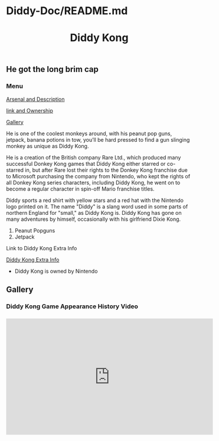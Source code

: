 # Diddy-Doc/README.md
<html>
        
<head>

<title>Diddy Kong Appreciation</title>

</head>

<body>

<header>

<h1> Diddy Kong </h1>

</header>

<div id=“Intro”>

<h2> He got the long brim cap</h2>

</div>

<nav>

<h3>Menu</h3>

<a href=“#arsenal-and-description”>Arsenal and Description</a>

<a href=“#link-and-ownership”> link and Ownership</a>

<a href=“#gallery”>Gallery</a>

</nav>

<div id=“arsenal-and-description”>

<p> 

He is one of the coolest monkeys around, with his peanut pop guns, jetpack, banana potions in tow, you’ll be hard pressed to find a gun slinging monkey as unique as Diddy Kong. 

</p>

<p>

He is a creation of the British company Rare Ltd., which produced many successful Donkey Kong games that Diddy Kong either starred or co-starred in, but after Rare lost their rights to the Donkey Kong franchise due to Microsoft purchasing the company from Nintendo, who kept the rights of all Donkey Kong series characters, including Diddy Kong, he went on to become a regular character in spin-off Mario franchise titles.

</p>

<p>

Diddy sports a red shirt with yellow stars and a red hat with the Nintendo logo printed on it. The name "Diddy" is a slang word used in some parts of northern England for "small," as Diddy Kong is. Diddy Kong has gone on many adventures by himself, occasionally with his girlfriend Dixie Kong. </p>

<ol>
        <li>Peanut Popguns</li>
        <li>Jetpack</li>
</ol>

</div>

<div id=“link-and-ownership”>

<p> Link to Diddy Kong Extra Info </p>

<a href=“https://www.mariowiki.com/Diddy_Kong”> Diddy Kong Extra Info</a>
<footer>

<ul>

<li> Diddy Kong is owned by Nintendo </li>

</ul>

</footer>

</div>

<div id=“gallery”>

<h2> Gallery</h2>

<h3> Diddy Kong Game Appearance History Video <h3>
 
<iframe width="560" height="315" src="https://www.youtube.com/embed/ia1elK8gALA" title="YouTube video player" frameborder="0" allow="accelerometer; autoplay; clipboard-write; encrypted-media; gyroscope; picture-in-picture" allowfullscreen></iframe>

</div>

</body>

</html>

